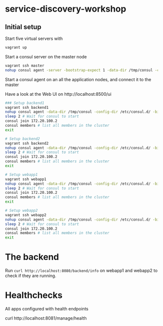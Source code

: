 # service-discovery-workshop


Initial setup
-------------

Start five virtual servers with

```bash
vagrant up
```

Start a consul server on the master node

```bash
vagrant ssh master
nohup consul agent -server -bootstrap-expect 1 -data-dir /tmp/consul -config-dir /etc/consul.d/ -ui-dir /opt/consul-web/ -bind 172.20.100.2 -client 0.0.0.0 -node master &
```

Start a consul agent on an all the application nodes, and connect it to the master

Have a look at the Web UI on http://localhost:8500/ui

```bash
### Setup backend1
vagrant ssh backend1
nohup consul agent -data-dir /tmp/consul -config-dir /etc/consul.d/ -bind 172.20.100.5 -node backend1 &
sleep 2 # Wait for consul to start
consul join 172.20.100.2
consul members # list all members in the cluster
exit

# Setup backend2
vagrant ssh backend2
nohup consul agent -data-dir /tmp/consul -config-dir /etc/consul.d/ -bind 172.20.100.6 -node backend2 &
sleep 2 # Wait for consul to start
consul join 172.20.100.2
consul members # list all members in the cluster
exit

# Setup webapp1
vagrant ssh webapp1
nohup consul agent -data-dir /tmp/consul -config-dir /etc/consul.d/ -bind 172.20.100.7 -node webapp1 &
sleep 2 # Wait for consul to start
consul join 172.20.100.2
consul members # list all members in the cluster
exit

# Setup webapp2
vagrant ssh webapp2
nohup consul agent -data-dir /tmp/consul -config-dir /etc/consul.d/ -bind 172.20.100.8 -node webapp2 &
sleep 2 # Wait for consul to start
consul join 172.20.100.2
consul members # list all members in the cluster
exit
```

# The backend

Run ```curl http://localhost:8080/backend/info``` on webapp1 and webapp2 to check if they are running.


# Healthchecks

All apps configured with health endpoints

curl http://localhost:8081/manage/health
